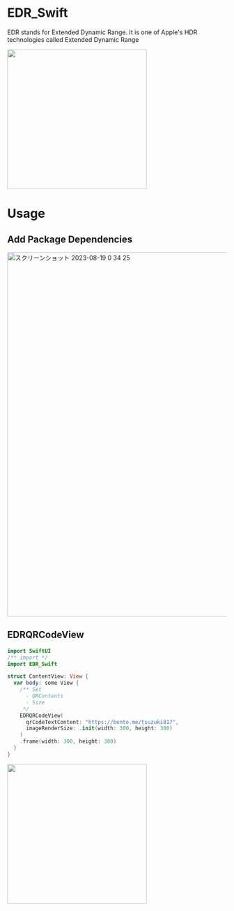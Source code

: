 # EDR_Swift
EDR stands for Extended Dynamic Range.
It is one of Apple's HDR technologies called Extended Dynamic Range

<img src="https://github.com/tsuzukihashi/EDR_Swift/assets/19743978/0d2a90ad-5eb2-4a62-aba5-0fbf6eb90239" width=320>

# Usage

## Add Package Dependencies
<img width="835" alt="スクリーンショット 2023-08-19 0 34 25" src="https://github.com/tsuzukihashi/EDR_Swift/assets/19743978/d66d22d9-2cfc-47f9-90d5-8244c9af3b0b">


## EDRQRCodeView

```swift
import SwiftUI
/** import */
import EDR_Swift

struct ContentView: View {
  var body: some View {
    /** Set
      - QRContents
      - Size
     */
    EDRQRCodeView(
      qrCodeTextContent: "https://bento.me/tsuzuki817",
      imageRenderSize: .init(width: 300, height: 300)
    )
    .frame(width: 300, height: 300)
  }
}
```
<img src="https://github.com/tsuzukihashi/EDR_Swift/assets/19743978/c3c6b573-ed0e-44ec-affe-f203185d6dc2" width=320>
